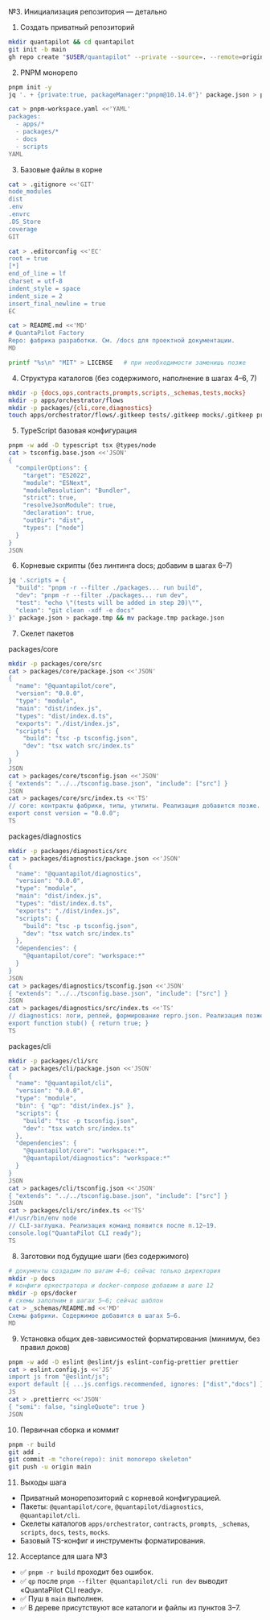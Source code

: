 №3. Инициализация репозитория — детально

1. Создать приватный репозиторий

```bash
mkdir quantapilot && cd quantapilot
git init -b main
gh repo create "$USER/quantapilot" --private --source=. --remote=origin --push
```

2. PNPM монорепо

```bash
pnpm init -y
jq '. + {private:true, packageManager:"pnpm@10.14.0"}' package.json > package.tmp && mv package.tmp package.json

cat > pnpm-workspace.yaml <<'YAML'
packages:
  - apps/*
  - packages/*
  - docs
  - scripts
YAML
```

3. Базовые файлы в корне

```bash
cat > .gitignore <<'GIT'
node_modules
dist
.env
.envrc
.DS_Store
coverage
GIT

cat > .editorconfig <<'EC'
root = true
[*]
end_of_line = lf
charset = utf-8
indent_style = space
indent_size = 2
insert_final_newline = true
EC

cat > README.md <<'MD'
# QuantaPilot Factory
Repo: фабрика разработки. См. /docs для проектной документации.
MD

printf "%s\n" "MIT" > LICENSE   # при необходимости заменишь позже
```

4. Структура каталогов (без содержимого, наполнение в шагах 4–6, 7)

```bash
mkdir -p {docs,ops,contracts,prompts,scripts,_schemas,tests,mocks}
mkdir -p apps/orchestrator/flows
mkdir -p packages/{cli,core,diagnostics}
touch apps/orchestrator/flows/.gitkeep tests/.gitkeep mocks/.gitkeep prompts/.gitkeep contracts/.gitkeep
```

5. TypeScript базовая конфигурация

```bash
pnpm -w add -D typescript tsx @types/node
cat > tsconfig.base.json <<'JSON'
{
  "compilerOptions": {
    "target": "ES2022",
    "module": "ESNext",
    "moduleResolution": "Bundler",
    "strict": true,
    "resolveJsonModule": true,
    "declaration": true,
    "outDir": "dist",
    "types": ["node"]
  }
}
JSON
```

6. Корневые скрипты (без линтинга docs; добавим в шагах 6–7)

```bash
jq '.scripts = {
  "build": "pnpm -r --filter ./packages... run build",
  "dev": "pnpm -r --filter ./packages... run dev",
  "test": "echo \"(tests will be added in step 20)\"",
  "clean": "git clean -xdf -e docs"
}' package.json > package.tmp && mv package.tmp package.json
```

7. Скелет пакетов

packages/core

```bash
mkdir -p packages/core/src
cat > packages/core/package.json <<'JSON'
{
  "name": "@quantapilot/core",
  "version": "0.0.0",
  "type": "module",
  "main": "dist/index.js",
  "types": "dist/index.d.ts",
  "exports": "./dist/index.js",
  "scripts": {
    "build": "tsc -p tsconfig.json",
    "dev": "tsx watch src/index.ts"
  }
}
JSON
cat > packages/core/tsconfig.json <<'JSON'
{ "extends": "../../tsconfig.base.json", "include": ["src"] }
JSON
cat > packages/core/src/index.ts <<'TS'
// core: контракты фабрики, типы, утилиты. Реализация добавится позже.
export const version = "0.0.0";
TS
```

packages/diagnostics

```bash
mkdir -p packages/diagnostics/src
cat > packages/diagnostics/package.json <<'JSON'
{
  "name": "@quantapilot/diagnostics",
  "version": "0.0.0",
  "type": "module",
  "main": "dist/index.js",
  "types": "dist/index.d.ts",
  "exports": "./dist/index.js",
  "scripts": {
    "build": "tsc -p tsconfig.json",
    "dev": "tsx watch src/index.ts"
  },
  "dependencies": {
    "@quantapilot/core": "workspace:*"
  }
}
JSON
cat > packages/diagnostics/tsconfig.json <<'JSON'
{ "extends": "../../tsconfig.base.json", "include": ["src"] }
JSON
cat > packages/diagnostics/src/index.ts <<'TS'
// diagnostics: логи, реплей, формирование repro.json. Реализация позже.
export function stub() { return true; }
TS
```

packages/cli

```bash
mkdir -p packages/cli/src
cat > packages/cli/package.json <<'JSON'
{
  "name": "@quantapilot/cli",
  "version": "0.0.0",
  "type": "module",
  "bin": { "qp": "dist/index.js" },
  "scripts": {
    "build": "tsc -p tsconfig.json",
    "dev": "tsx watch src/index.ts"
  },
  "dependencies": {
    "@quantapilot/core": "workspace:*",
    "@quantapilot/diagnostics": "workspace:*"
  }
}
JSON
cat > packages/cli/tsconfig.json <<'JSON'
{ "extends": "../../tsconfig.base.json", "include": ["src"] }
JSON
cat > packages/cli/src/index.ts <<'TS'
#!/usr/bin/env node
// CLI-заглушка. Реализация команд появится после п.12–19.
console.log("QuantaPilot CLI ready");
TS
```

8. Заготовки под будущие шаги (без содержимого)

```bash
# документы создадим по шагам 4–6; сейчас только директория
mkdir -p docs
# конфиги оркестратора и docker-compose добавим в шаге 12
mkdir -p ops/docker
# схемы заполним в шагах 5–6; сейчас шаблон
cat > _schemas/README.md <<'MD'
Схемы фабрики. Содержимое добавится в шагах 5–6.
MD
```

9. Установка общих дев-зависимостей форматирования (минимум, без правил доков)

```bash
pnpm -w add -D eslint @eslint/js eslint-config-prettier prettier
cat > eslint.config.js <<'JS'
import js from "@eslint/js";
export default [{ ...js.configs.recommended, ignores: ["dist","docs"] }];
JS
cat > .prettierrc <<'JSON'
{ "semi": false, "singleQuote": true }
JSON
```

10. Первичная сборка и коммит

```bash
pnpm -r build
git add .
git commit -m "chore(repo): init monorepo skeleton"
git push -u origin main
```

11. Выходы шага

- Приватный монорепозиторий с корневой конфигурацией.
- Пакеты: `@quantapilot/core`, `@quantapilot/diagnostics`, `@quantapilot/cli`.
- Скелеты каталогов `apps/orchestrator`, `contracts`, `prompts`, `_schemas`, `scripts`, `docs`, `tests`, `mocks`.
- Базовый TS-конфиг и инструменты форматирования.

12. Acceptance для шага №3

- ✅ `pnpm -r build` проходит без ошибок.
- ✅ `qp` после `pnpm --filter @quantapilot/cli run dev` выводит «QuantaPilot CLI ready».
- ✅ Пуш в `main` выполнен.
- ✅ В дереве присутствуют все каталоги и файлы из пунктов 3–7.
